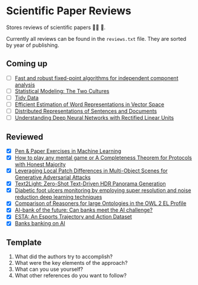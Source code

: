 # Scientific Paper Reviews

Stores reviews of scientific papers :scientist: 📄.

Currently all reviews can be found in the `reviews.txt` file. They are sorted by year of publishing.

## Coming up

- [ ] [Fast and robust fixed-point algorithms for independent component analysis](https://ieeexplore.ieee.org/document/761722)
- [ ] [Statistical Modeling: The Two Cultures](https://www.jstor.org/stable/2676681?origin=JSTOR-pdf)
- [ ] [Tidy Data](http://vita.had.co.nz/papers/tidy-data.pdf)
- [ ] [Efficient Estimation of Word Representations in Vector Space](https://arxiv.org/pdf/1301.3781.pdf)
- [ ] [Distributed Representations of Sentences and Documents](https://cs.stanford.edu/~quocle/paragraph_vector.pdf)
- [ ] [Understanding Deep Neural Networks with Rectified Linear Units](https://arxiv.org/pdf/1611.01491.pdf)

## Reviewed

- [X] [Pen & Paper Exercises in Machine Learning](https://arxiv.org/pdf/2206.13446.pdf)
- [X] [How to play any mental game or A Completeness Theorem for Protocols with Honest Majority](https://dl.acm.org/doi/pdf/10.1145/28395.28420)
- [X] [Leveraging Local Patch Differences in Multi-Object Scenes for Generative Adversarial Attacks](http://arxiv.org/abs/2209.09883)
- [X] [Text2Light: Zero-Shot Text-Driven HDR Panorama Generation](http://arxiv.org/abs/2209.09898)
- [X] [Diabetic foot ulcers monitoring by employing super resolution and noise reduction deep learning techniques](https://arxiv.org/pdf/2209.09880.pdf)
- [X] [Comparison of Reasoners for large Ontologies in the OWL 2 EL Profile](https://www.semantic-web-journal.net/sites/default/files/swj120_2.pdf)
- [X] [AI-bank of the future: Can banks meet the AI challenge?](https://www.mckinsey.de/~/media/McKinsey/Industries/Financial%20Services/Our%20Insights/AI%20bank%20of%20the%20future%20Can%20banks%20meet%20the%20AI%20challenge/AI-bank-of-the-future-Can-banks-meet-the-AI-challenge.pdf)
- [X] [ESTA: An Esports Trajectory and Action Dataset](https://arxiv.org/pdf/2209.09861.pdf)
- [X] [Banks banking on AI](https://garph.co.uk/IJARMSS/Sep2020/G-2835.pdf)
## Template

1. What did the authors try to accomplish?
2. What were the key elements of the approach?
3. What can you use yourself?
4. What other references do you want to follow?
